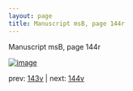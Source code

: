 ```yaml
---
layout: page
title: Manuscript msB, page 144r
---
```


Manuscript msB, page 144r

[![image](http://www.homermultitext.org/iipsrv?OBJ=IIP,1.0&FIF=/project/homer/pyramidal/deepzoom/hmt/vbbifolio/v1/vb_143v_144r.tif&WID=100&CVT=JPEG)](http://www.homermultitext.org/ict2/?urn=urn:cite2:hmt:vbbifolio.v1:vb_143v_144r)

prev:  [143v](../143v) | next:  [144v](../144v)

